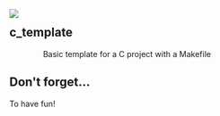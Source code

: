 <img align="left" src="https://user-images.githubusercontent.com/75836834/117618081-4b951d00-b122-11eb-809e-5561b875b37e.png"> 

## c_template

&emsp;&emsp;&emsp;&emsp; Basic template for a C project with a Makefile


## Don't forget...

To have fun!

